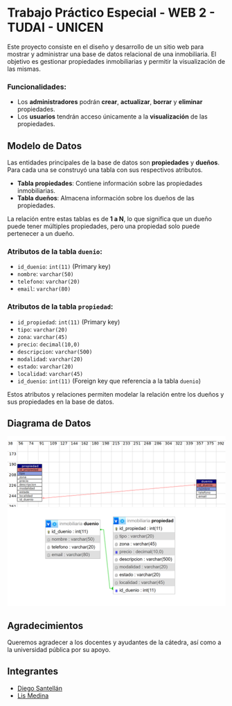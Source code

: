 # Trabajo Práctico Especial - WEB 2 - TUDAI - UNICEN

Este proyecto consiste en el diseño y desarrollo de un sitio web para mostrar y administrar una base de datos relacional de una inmobiliaria. El objetivo es gestionar propiedades inmobiliarias y permitir la visualización de las mismas.

### Funcionalidades:
- Los **administradores** podrán **crear**, **actualizar**, **borrar** y **eliminar** propiedades.
- Los **usuarios** tendrán acceso únicamente a la **visualización** de las propiedades.

## Modelo de Datos

Las entidades principales de la base de datos son **propiedades** y **dueños**. Para cada una se construyó una tabla con sus respectivos atributos. 

- **Tabla propiedades**: Contiene información sobre las propiedades inmobiliarias.
- **Tabla dueños**: Almacena información sobre los dueños de las propiedades.

La relación entre estas tablas es de **1 a N**, lo que significa que un dueño puede tener múltiples propiedades, pero una propiedad solo puede pertenecer a un dueño.

### Atributos de la tabla `duenio`:
- `id_duenio`: `int(11)` (Primary key)
- `nombre`: `varchar(50)`
- `telefono`: `varchar(20)`
- `email`: `varchar(80)`

### Atributos de la tabla `propiedad`:
- `id_propiedad`: `int(11)` (Primary key)
- `tipo`: `varchar(20)`
- `zona`: `varchar(45)`
- `precio`: `decimal(10,0)`
- `descripcion`: `varchar(500)`
- `modalidad`: `varchar(20)`
- `estado`: `varchar(20)`
- `localidad`: `varchar(45)`
- `id_duenio`: `int(11)` (Foreign key que referencia a la tabla `duenio`)

Estos atributos y relaciones permiten modelar la relación entre los dueños y sus propiedades en la base de datos.

## Diagrama de Datos

![Modelo Entidad-Relación](./images/mer.png)
![Modelo Entidad-Relación Alternativo](./images/modeloentidadrelacion.png)

## Agradecimientos

Queremos agradecer a los docentes y ayudantes de la cátedra, así como a la universidad pública por su apoyo.

## Integrantes

- [Diego Santellán](https://www.linkedin.com/in/diego-santellan/)
- [Lis Medina](https://www.linkedin.com/in/lis-medina/)